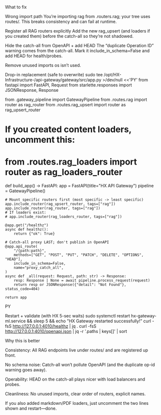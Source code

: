 What to fix

Wrong import path
You’re importing rag from .routers.rag; your tree uses routes/. This breaks consistency and can fail at runtime.

Register all RAG routers explicitly
Add the new rag_upsert (and loaders if you created them) before the catch-all so they’re not shadowed.

Hide the catch-all from OpenAPI + add HEAD
The “duplicate Operation ID” warning comes from the catch-all. Mark it include_in_schema=False and add HEAD for health/probes.

Remove unused imports
os isn’t used.

Drop-in replacement (safe to overwrite)
sudo tee /opt/HX-Infrastructure-/api-gateway/gateway/src/app.py >/dev/null <<'PY'
from fastapi import FastAPI, Request
from starlette.responses import JSONResponse, Response

from .gateway_pipeline import GatewayPipeline
from .routes.rag import router as rag_router
from .routes.rag_upsert import router as rag_upsert_router
# If you created content loaders, uncomment this:
# from .routes.rag_loaders import router as rag_loaders_router

def build_app() -> FastAPI:
    app = FastAPI(title="HX API Gateway")
    pipeline = GatewayPipeline()

    # Mount specific routers first (most specific -> least specific)
    app.include_router(rag_upsert_router, tags=["rag"])
    app.include_router(rag_router, tags=["rag"])
    # If loaders exist:
    # app.include_router(rag_loaders_router, tags=["rag"])

    @app.get("/healthz")
    async def healthz():
        return {"ok": True}

    # Catch-all proxy LAST; don't publish in OpenAPI
    @app.api_route(
        "/{path:path}",
        methods=["GET", "POST", "PUT", "PATCH", "DELETE", "OPTIONS", "HEAD"],
        include_in_schema=False,
        name="proxy_catch_all",
    )
    async def _all(request: Request, path: str) -> Response:
        resp: Response | None = await pipeline.process_request(request)
        return resp or JSONResponse({"detail": "Not Found"}, status_code=404)

    return app
PY

Restart + validate (with HX 5-sec waits)
sudo systemctl restart hx-gateway-ml.service && sleep 5 && echo "HX Gateway restarted successfully!"
curl -fsS http://127.0.0.1:4010/healthz | jq .
curl -fsS http://127.0.0.1:4010/openapi.json | jq -r '.paths | keys[]' | sort

Why this is better

Consistency: All RAG endpoints live under routes/ and are registered up front.

No schema noise: Catch-all won’t pollute OpenAPI (and the duplicate op-id warning goes away).

Operability: HEAD on the catch-all plays nicer with load balancers and probes.

Cleanliness: No unused imports, clear order of routers, explicit names.

If you also added markdown/PDF loaders, just uncomment the two lines shown and restart—done.